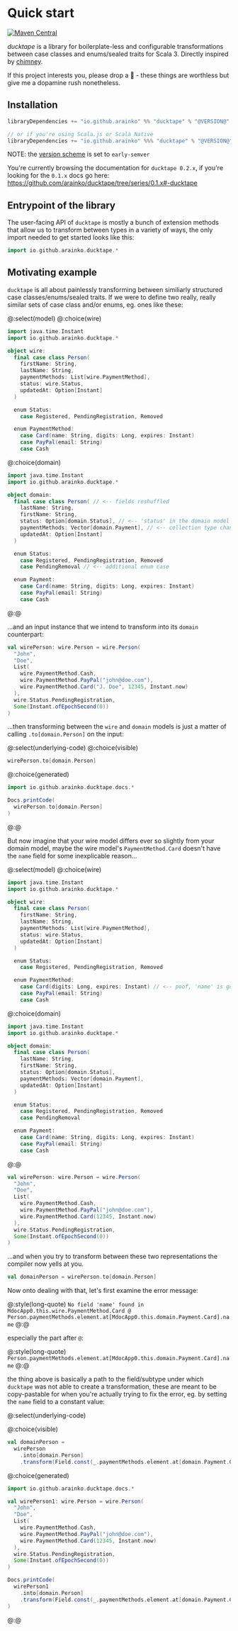 # Quick start

[![Maven Central](https://maven-badges.herokuapp.com/maven-central/io.github.arainko/ducktape_3/badge.svg?style=flat-square)](https://maven-badges.herokuapp.com/maven-central/io.github.arainko/ducktape_3)

*ducktape* is a library for boilerplate-less and configurable transformations between case classes and enums/sealed traits for Scala 3. Directly inspired by [chimney](https://github.com/scalalandio/chimney).

If this project interests you, please drop a 🌟 - these things are worthless but give me a dopamine rush nonetheless.

## Installation
```scala
libraryDependencies += "io.github.arainko" %% "ducktape" % "@VERSION@"

// or if you're using Scala.js or Scala Native
libraryDependencies += "io.github.arainko" %%% "ducktape" % "@VERSION@"
```

NOTE: the [version scheme](https://www.scala-lang.org/blog/2021/02/16/preventing-version-conflicts-with-versionscheme.html) is set to `early-semver`

You're currently browsing the documentation for `ducktape 0.2.x`, if you're looking for the `0.1.x` docs go here: https://github.com/arainko/ducktape/tree/series/0.1.x#-ducktape

## Entrypoint of the library

The user-facing API of `ducktape` is mostly a bunch of extension methods that allow us to transform between types in a variety of ways, the only import needed to get started looks like this:

```scala
import io.github.arainko.ducktape.*
```

## Motivating example

`ducktape` is all about painlessly transforming between similiarly structured case classes/enums/sealed traits. If we were to define two really, really similar sets of case class and/or enums, eg. ones like these:

@:select(model)
@:choice(wire)
```scala mdoc
import java.time.Instant
import io.github.arainko.ducktape.*

object wire:
  final case class Person(
    firstName: String,
    lastName: String,
    paymentMethods: List[wire.PaymentMethod],
    status: wire.Status,
    updatedAt: Option[Instant]
  )

  enum Status:
    case Registered, PendingRegistration, Removed

  enum PaymentMethod:
    case Card(name: String, digits: Long, expires: Instant)
    case PayPal(email: String)
    case Cash
```

@:choice(domain)
```scala mdoc
import java.time.Instant
import io.github.arainko.ducktape.*

object domain:
  final case class Person( // <-- fields reshuffled
    lastName: String,
    firstName: String,
    status: Option[domain.Status], // <-- 'status' in the domain model is optional
    paymentMethods: Vector[domain.Payment], // <-- collection type changed from a List to a Vector
    updatedAt: Option[Instant]
  )

  enum Status:
    case Registered, PendingRegistration, Removed
    case PendingRemoval // <-- additional enum case

  enum Payment:
    case Card(name: String, digits: Long, expires: Instant)
    case PayPal(email: String)
    case Cash
```
@:@

...and an input instance that we intend to transform into its `domain` counterpart:
```scala mdoc:silent
val wirePerson: wire.Person = wire.Person(
  "John",
  "Doe",
  List(
    wire.PaymentMethod.Cash,
    wire.PaymentMethod.PayPal("john@doe.com"),
    wire.PaymentMethod.Card("J. Doe", 12345, Instant.now)
  ),
  wire.Status.PendingRegistration,
  Some(Instant.ofEpochSecond(0))
)
```

...then transforming between the `wire` and `domain` models is just a matter of calling `.to[domain.Person]` on the input:

@:select(underlying-code)
@:choice(visible)
```scala mdoc
wirePerson.to[domain.Person]
```

@:choice(generated)
```scala mdoc:passthrough
import io.github.arainko.ducktape.docs.*

Docs.printCode(
  wirePerson.to[domain.Person]
)
``` 
@:@

But now imagine that your wire model differs ever so slightly from your domain model, maybe the wire model's `PaymentMethod.Card` doesn't have the `name` field for some inexplicable reason...

@:select(model)
@:choice(wire)
```scala mdoc:reset
import java.time.Instant
import io.github.arainko.ducktape.*

object wire:
  final case class Person(
    firstName: String,
    lastName: String,
    paymentMethods: List[wire.PaymentMethod],
    status: wire.Status,
    updatedAt: Option[Instant]
  )

  enum Status:
    case Registered, PendingRegistration, Removed

  enum PaymentMethod:
    case Card(digits: Long, expires: Instant) // <-- poof, 'name' is gone
    case PayPal(email: String)
    case Cash
```

@:choice(domain)
```scala mdoc
import java.time.Instant
import io.github.arainko.ducktape.*

object domain:
  final case class Person(
    lastName: String,
    firstName: String,
    status: Option[domain.Status],
    paymentMethods: Vector[domain.Payment],
    updatedAt: Option[Instant]
  )

  enum Status:
    case Registered, PendingRegistration, Removed
    case PendingRemoval

  enum Payment:
    case Card(name: String, digits: Long, expires: Instant)
    case PayPal(email: String)
    case Cash
```
@:@

```scala mdoc:silent
val wirePerson: wire.Person = wire.Person(
  "John",
  "Doe",
  List(
    wire.PaymentMethod.Cash,
    wire.PaymentMethod.PayPal("john@doe.com"),
    wire.PaymentMethod.Card(12345, Instant.now)
  ),
  wire.Status.PendingRegistration,
  Some(Instant.ofEpochSecond(0))
)
```
...and when you try to transform between these two representations the compiler now yells at you.

```scala mdoc:fail
val domainPerson = wirePerson.to[domain.Person]
```

Now onto dealing with that, let's first examine the error message:

@:style(long-quote)
`No field 'name' found in MdocApp0.this.wire.PaymentMethod.Card @ Person.paymentMethods.element.at[MdocApp0.this.domain.Payment.Card].name`
@:@

especially the part after `@`:

@:style(long-quote)
`Person.paymentMethods.element.at[MdocApp0.this.domain.Payment.Card].name`
@:@

the thing above is basically a path to the field/subtype under which `ducktape` was not able to create a transformation, these are meant to be copy-pastable for when you're actually trying to fix the error, eg. by setting the `name` field to a constant value:

@:select(underlying-code)

@:choice(visible)
```scala mdoc
val domainPerson =
  wirePerson
    .into[domain.Person]
    .transform(Field.const(_.paymentMethods.element.at[domain.Payment.Card].name, "CONST NAME"))
```

@:choice(generated)
```scala mdoc:passthrough
import io.github.arainko.ducktape.docs.*

val wirePerson1: wire.Person = wire.Person(
  "John",
  "Doe",
  List(
    wire.PaymentMethod.Cash,
    wire.PaymentMethod.PayPal("john@doe.com"),
    wire.PaymentMethod.Card(12345, Instant.now)
  ),
  wire.Status.PendingRegistration,
  Some(Instant.ofEpochSecond(0))
)

Docs.printCode(
  wirePerson1
    .into[domain.Person]
    .transform(Field.const(_.paymentMethods.element.at[domain.Payment.Card].name, "CONST NAME"))
)
```
@:@

